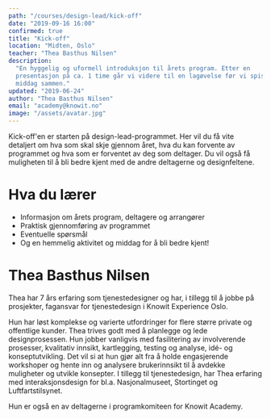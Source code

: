 ```yaml
---
path: "/courses/design-lead/kick-off"
date: "2019-09-16 16:00"
confirmed: true
title: "Kick-off"
location: "Midten, Oslo"
teacher: "Thea Basthus Nilsen"
description:
  "En hyggelig og uformell introduksjon til årets program. Etter en
  presentasjon på ca. 1 time går vi videre til en lagøvelse før vi spiser
  middag sammen."
updated: "2019-06-24"
author: "Thea Basthus Nilsen"
email: "academy@knowit.no"
image: "/assets/avatar.jpg"
---
```


Kick-off'en er starten på design-lead-programmet. Her vil du få vite detaljert
om hva som skal skje gjennom året, hva du kan forvente av programmet og hva
som er forventet av deg som deltager. Du vil også få muligheten til å bli
bedre kjent med de andre deltagerne og designfeltene.

# Hva du lærer

- Informasjon om årets program, deltagere og arrangører
- Praktisk gjennomføring av programmet
- Eventuelle spørsmål
- Og en hemmelig aktivitet og middag for å bli bedre kjent!

# Thea Basthus Nilsen

Thea har 7 års erfaring som tjenestedesigner og har, i tillegg til å jobbe på
prosjekter, fagansvar for tjenestedesign i Knowit Experience Oslo.

Hun har løst komplekse og varierte utfordringer for flere større private og
offentlige kunder. Thea trives godt med å planlegge og lede designprosessen.
Hun jobber vanligvis med fasilitering av involverende prosesser, kvalitativ
innsikt, kartlegging, testing og analyse, idé- og konseptutvikling. Det vil si
at hun gjør alt fra å holde engasjerende workshoper og hente inn og analysere
brukerinnsikt til å avdekke muligheter og utvikle konsepter. I tillegg til
tjenestedesign, har Thea erfaring med interaksjonsdesign for bl.a.
Nasjonalmuseet, Stortinget og Luftfartstilsynet.

Hun er også en av deltagerne i programkomiteen for Knowit Academy.
